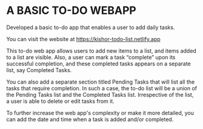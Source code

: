 # A BASIC TO-DO WEBAPP

Developed a basic to-do app that enables a user to add daily tasks.

You can visit the website at https://kishor-todo-list.netlify.app

This to-do web app allows users to add new items to a list, and items added to a list are visible. Also, a user can mark a
task “complete” upon its successful completion, and these completed tasks appears on a separate list, say Completed Tasks.

You can also add a separate section titled Pending Tasks that will list all the tasks that require completion. In such a case, the 
to-do list will be a union of the Pending Tasks list and the Completed Tasks list. Irrespective of the list, a user is able to delete 
or edit tasks from it.

To further increase the web app's complexity or make it more detailed, you can add the date and time when a task is added and/or completed.
